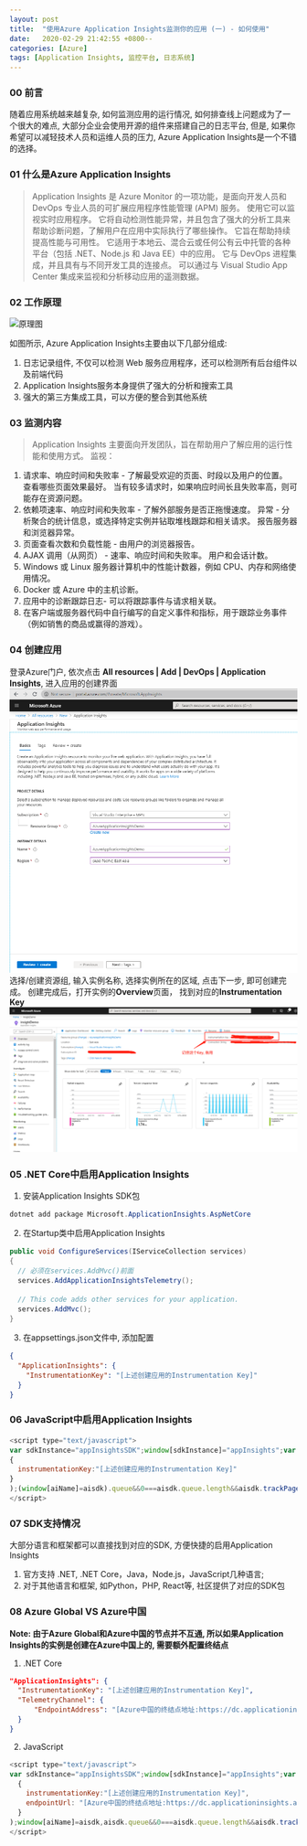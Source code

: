 ```yaml
---
layout: post
title:  "使用Azure Application Insights监测你的应用 (一) - 如何使用"
date:   2020-02-29 21:42:55 +0800--
categories: [Azure]
tags: [Application Insights, 监控平台, 日志系统]  
---
```


### 00 前言
随着应用系统越来越复杂, 如何监测应用的运行情况, 如何排查线上问题成为了一个很大的难点, 大部分企业会使用开源的组件来搭建自己的日志平台, 但是, 如果你希望可以减轻技术人员和运维人员的压力, Azure Application Insights是一个不错的选择。

### 01 什么是Azure Application Insights
>Application Insights 是 Azure Monitor 的一项功能，是面向开发人员和 DevOps 专业人员的可扩展应用程序性能管理 (APM) 服务。 使用它可以监视实时应用程序。 它将自动检测性能异常，并且包含了强大的分析工具来帮助诊断问题，了解用户在应用中实际执行了哪些操作。 它旨在帮助持续提高性能与可用性。 它适用于本地云、混合云或任何公有云中托管的各种平台（包括 .NET、Node.js 和 Java EE）中的应用。 它与 DevOps 进程集成，并且具有与不同开发工具的连接点。 可以通过与 Visual Studio App Center 集成来监视和分析移动应用的遥测数据。

### 02 工作原理
![原理图](https://docs.azure.cn/zh-cn/azure-monitor/app/media/app-insights-overview/01-scheme.png)

如图所示, Azure Application Insights主要由以下几部分组成:
1. 日志记录组件, 不仅可以检测 Web 服务应用程序，还可以检测所有后台组件以及前端代码
2. Application Insights服务本身提供了强大的分析和搜索工具
3. 强大的第三方集成工具，可以方便的整合到其他系统

### 03 监测内容

>Application Insights 主要面向开发团队，旨在帮助用户了解应用的运行性能和使用方式。 监视：
1. 请求率、响应时间和失败率 - 了解最受欢迎的页面、时段以及用户的位置。 查看哪些页面效果最好。 当有较多请求时，如果响应时间长且失败率高，则可能存在资源问题。
2. 依赖项速率、响应时间和失败率 - 了解外部服务是否正拖慢速度。
异常 - 分析聚合的统计信息，或选择特定实例并钻取堆栈跟踪和相关请求。 报告服务器和浏览器异常。
3. 页面查看次数和负载性能 - 由用户的浏览器报告。
4. AJAX 调用（从网页） - 速率、响应时间和失败率。
用户和会话计数。
5. Windows 或 Linux 服务器计算机中的性能计数器，例如 CPU、内存和网络使用情况。
6. Docker 或 Azure 中的主机诊断。
7. 应用中的诊断跟踪日志- 可以将跟踪事件与请求相关联。
8. 在客户端或服务器代码中自行编写的自定义事件和指标，用于跟踪业务事件（例如销售的商品或赢得的游戏）。

### 04 创建应用
登录Azure门户, 依次点击 **All resources | Add | DevOps | Application Insights**, 进入应用的创建界面
![创建Application Insights](/assets/imgs/ApplicationInsightsCreate.png)
选择/创建资源组, 输入实例名称, 选择实例所在的区域, 点击下一步, 即可创建完成。
创建完成后，打开实例的**Overview**页面， 找到对应的**Instrumentation Key**
![Application Insights Overview](/assets/imgs/ApplicationInsightsOverview.png)

### 05 .NET Core中启用Application Insights
1. 安装Application Insights SDK包
   
```csharp
dotnet add package Microsoft.ApplicationInsights.AspNetCore
```
2. 在Startup类中启用Application Insights

```csharp
public void ConfigureServices(IServiceCollection services)
{
  // 必须在services.AddMvc()前面
  services.AddApplicationInsightsTelemetry();

  // This code adds other services for your application.
  services.AddMvc();
}   

```
3. 在appsettings.json文件中, 添加配置
   
```Json
{
  "ApplicationInsights": {
    "InstrumentationKey": "[上述创建应用的Instrumentation Key]"
  }
}
```
### 06 JavaScript中启用Application Insights
```JavaScript
<script type="text/javascript">
var sdkInstance="appInsightsSDK";window[sdkInstance]="appInsights";var aiName=window[sdkInstance],aisdk=window[aiName]||function(n){var o={config:n,initialize:!0},t=document,e=window,i="script";setTimeout(function(){var e=t.createElement(i);e.src=n.url||"https://az416426.vo.msecnd.net/scripts/b/ai.2.min.js",t.getElementsByTagName(i)[0].parentNode.appendChild(e)});try{o.cookie=t.cookie}catch(e){}function a(n){o[n]=function(){var e=arguments;o.queue.push(function(){o[n].apply(o,e)})}}o.queue=[],o.version=2;for(var s=["Event","PageView","Exception","Trace","DependencyData","Metric","PageViewPerformance"];s.length;)a("track"+s.pop());var r="Track",c=r+"Page";a("start"+c),a("stop"+c);var u=r+"Event";if(a("start"+u),a("stop"+u),a("addTelemetryInitializer"),a("setAuthenticatedUserContext"),a("clearAuthenticatedUserContext"),a("flush"),o.SeverityLevel={Verbose:0,Information:1,Warning:2,Error:3,Critical:4},!(!0===n.disableExceptionTracking||n.extensionConfig&&n.extensionConfig.ApplicationInsightsAnalytics&&!0===n.extensionConfig.ApplicationInsightsAnalytics.disableExceptionTracking)){a("_"+(s="onerror"));var p=e[s];e[s]=function(e,n,t,i,a){var r=p&&p(e,n,t,i,a);return!0!==r&&o["_"+s]({message:e,url:n,lineNumber:t,columnNumber:i,error:a}),r},n.autoExceptionInstrumented=!0}return o}(
{
  instrumentationKey:"[上述创建应用的Instrumentation Key]"
}
);(window[aiName]=aisdk).queue&&0===aisdk.queue.length&&aisdk.trackPageView({});
</script>
```
### 07 SDK支持情况
大部分语言和框架都可以直接找到对应的SDK, 方便快捷的启用Application Insights
1. 官方支持 .NET, .NET Core，Java，Node.js，JavaScript几种语言;
2. 对于其他语言和框架, 如Python，PHP, React等, 社区提供了对应的SDK包

### 08 Azure Global VS Azure中国
**Note: 由于Azure Global和Azure中国的节点并不互通, 所以如果Application Insights的实例是创建在Azure中国上的, 需要额外配置终结点**

1. .NET Core
```json
"ApplicationInsights": {
  "InstrumentationKey": "[上述创建应用的Instrumentation Key]",
  "TelemetryChannel": {
      "EndpointAddress": "[Azure中国的终结点地址:https://dc.applicationinsights.azure.cn/v2/track]"
  }
}
```
2. JavaScript
```JavaScript
<script type="text/javascript">
var sdkInstance="appInsightsSDK";window[sdkInstance]="appInsights";var aiName=window[sdkInstance],aisdk=window[aiName]||function(e){function n(e){t[e]=function(){var n=arguments;t.queue.push(function(){t[e].apply(t,n)})}}var t={config:e};t.initialize=!0;var i=document,a=window;setTimeout(function(){var n=i.createElement("script");n.src=e.url||"https://az416426.vo.msecnd.net/scripts/b/ai.2.min.js",i.getElementsByTagName("script")[0].parentNode.appendChild(n)});try{t.cookie=i.cookie}catch(e){}t.queue=[],t.version=2;for(var r=["Event","PageView","Exception","Trace","DependencyData","Metric","PageViewPerformance"];r.length;)n("track"+r.pop());n("startTrackPage"),n("stopTrackPage");var s="Track"+r[0];if(n("start"+s),n("stop"+s),n("setAuthenticatedUserContext"),n("clearAuthenticatedUserContext"),n("flush"),!(!0===e.disableExceptionTracking||e.extensionConfig&&e.extensionConfig.ApplicationInsightsAnalytics&&!0===e.extensionConfig.ApplicationInsightsAnalytics.disableExceptionTracking)){n("_"+(r="onerror"));var o=a[r];a[r]=function(e,n,i,a,s){var c=o&&o(e,n,i,a,s);return!0!==c&&t["_"+r]({message:e,url:n,lineNumber:i,columnNumber:a,error:s}),c},e.autoExceptionInstrumented=!0}return t}(
  {
    instrumentationKey:"[上述创建应用的Instrumentation Key]",
    endpointUrl: "[Azure中国的终结点地址:https://dc.applicationinsights.azure.cn/v2/track]"
  }
);window[aiName]=aisdk,aisdk.queue&&0===aisdk.queue.length&&aisdk.trackPageView({});
</script>
```
